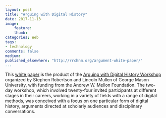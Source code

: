 ```yaml
---
layout: post
title: "Arguing with Digital History"
date: 2017-11-13
image:
    feature:
    thumb:
categories: Web
tags:
- technology
comments: false
medium:
published_elsewhere: "http://rrchnm.org/argument-white-paper/"
...
```


This [white paper](http://rrchnm.org/wordpress/wp-content/uploads/2017/11/digital-history-and-argument.RRCHNM.pdf) is the product of the [Arguing with Digital History Workshop](https://rrchnm.org/news/arguing-with-digital-history-workshop-to-address-a-central-problem-in-digital-history/) organized by Stephen Robertson and Lincoln Mullen of George Mason University, with funding from the Andrew W. Mellon Foundation. The two-day workshop, which involved twenty-four invited participants at different stages in their careers, working in a variety of fields with a range of digital methods, was conceived with a focus on one particular form of digital history, arguments directed at scholarly audiences and disciplinary conversations.
